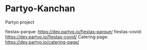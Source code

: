 # Partyo-Kanchan
Partyo project

fiestas-parque: https://dev.partyo.io/fiestas-parque/
fiestas-covid: https://dev.partyo.io/fiestas-covid/
Catering page: https://dev.partyo.io/catering-page/
